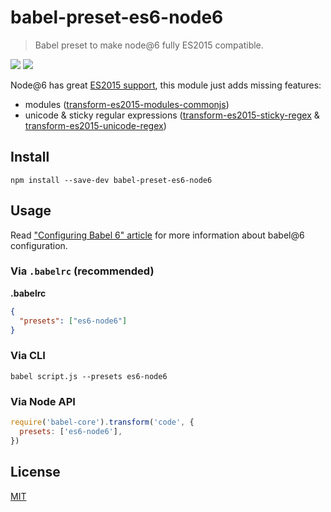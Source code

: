 # babel-preset-es6-node6

> Babel preset to make node@6 fully ES2015 compatible.

[![](https://img.shields.io/npm/v/babel-preset-es6-node6.svg)](https://npmjs.org/package/babel-preset-es6-node6)
[![](http://img.shields.io/npm/dm/babel-preset-es6-node6.svg)](https://npmjs.org/package/babel-preset-es6-node6)

Node@6 has great [ES2015 support](https://nodejs.org/en/docs/es6/),
this module just adds missing features:
- modules ([transform-es2015-modules-commonjs](http://babeljs.io/docs/plugins/transform-es2015-modules-commonjs/))
- unicode & sticky regular expressions ([transform-es2015-sticky-regex](http://babeljs.io/docs/plugins/transform-es2015-sticky-regex/) & [transform-es2015-unicode-regex](http://babeljs.io/docs/plugins/transform-es2015-unicode-regex/))

## Install

    npm install --save-dev babel-preset-es6-node6

## Usage

Read ["Configuring Babel 6" article](http://www.2ality.com/2015/11/configuring-babel6.html)
for more information about babel@6 configuration.

### Via `.babelrc` (recommended)

**.babelrc**

```json
{
  "presets": ["es6-node6"]
}
```

### Via CLI

    babel script.js --presets es6-node6

### Via Node API

```js
require('babel-core').transform('code', {
  presets: ['es6-node6'],
})
```

## License

[MIT](./LICENSE)
